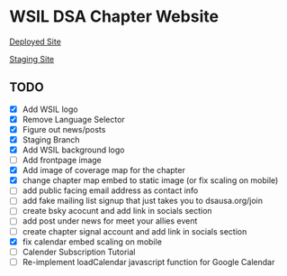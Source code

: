 # WSIL DSA Chapter Website

[Deployed Site](https://wsildsa.github.io)

[Staging Site](https://wsildsa-staging.netlify.app)

## TODO
- [x] Add WSIL logo
- [x] Remove Language Selector
- [x] Figure out news/posts
- [x] Staging Branch
- [x] Add WSIL background logo
- [ ] Add frontpage image
- [x] Add image of coverage map for the chapter
- [x] change chapter map embed to static image (or fix scaling on mobile)
- [ ] add public facing email address as contact info
- [ ] add fake mailing list signup that just takes you to dsausa.org/join
- [ ] create bsky acocunt and add link in socials section
- [ ] add post under news for meet your allies event
- [ ] create chapter signal account and add link in socials section
- [x] fix calendar embed scaling on mobile
- [ ] Calender Subscription Tutorial
- [ ] Re-implement loadCalendar javascript function for Google Calendar
